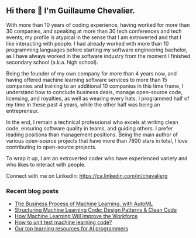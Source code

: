 ## Hi there 👋 I'm Guillaume Chevalier.

With more than 10 years of coding experience, having worked for more than 30 companies, and speaking at more than 30 tech conferences and tech events, my profile is atypical in the sense that I am extroverted and that I like interacting with people. I had already worked with more than 10 programming languages before starting my software engineering bachelor, as I have always worked in the software industry from the moment I finished secondary school (a.k.a. high school). 

Being the founder of my own company for more than 4 years now, and having offered machine learning software services to more than 15 companies and training to an additional 10 companies in this time frame, I understand how to conclude business deals, manage open-source code, licensing, and royalties, as well as wearing every hats. I programmed half of my time in these past 4 years, while the other half was being an entrepreneur. 

In the end, I remain a technical professional who excels at writing clean code, ensuring software quality in teams, and guiding others. I prefer leading positions than management positions. Being the main author of various open-source projects that have more than 7800 stars in total, I love contributing to open-source projects. 

To wrap it up, I am an extroverted coder who have experienced variety and who likes to interact with people. 

Connect with me on LinkedIn: https://ca.linkedin.com/in/chevalierg


### Recent blog posts

<!-- https://github.com/gautamkrishnar/blog-post-workflow -->
<!-- BLOG-POST-LIST:START -->
- [The Business Process of Machine Learning, with AutoML](https://www.neuraxio.com/blogs/news/the-business-process-of-machine-learning-with-automl)
- [Structuring Machine Learning Code: Design Patterns &amp; Clean Code](https://www.neuraxio.com/blogs/news/structuring-machine-learning-code-design-patterns-clean-code)
- [How Machine Learning Will Improve the Workforce](https://www.neuraxio.com/blogs/news/how-machine-learning-will-improve-the-workforce)
- [How to unit test machine learning code?](https://www.neuraxio.com/blogs/news/how-to-unit-test-machine-learning-code)
- [Our top learning resources for AI programmers](https://www.neuraxio.com/blogs/news/our-top-learning-resources-for-ai-programmers)
<!-- BLOG-POST-LIST:END -->
